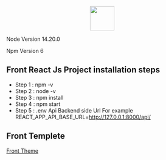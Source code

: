 <p align="center"><img src="https://upload.wikimedia.org/wikipedia/commons/thumb/a/a7/React-icon.svg/1150px-React-icon.svg.png" style="height:64px"></p>

<p align="center">
	<p>Node Version 14.20.0 </p>
	<p>Npm Version 6 </p>
</p>

## Front React Js Project installation steps

- Step 1 : npm -v
- Step 2 : node -v
- Step 3 : npm install
- Step 4 : npm start
- Step 5 : .env Api Backend side Url For example REACT_APP_API_BASE_URL=http://127.0.0.1:8000/api/
## Front Templete

<a href="https://preview.themeforest.net/item/oneui-bootstrap-admin-dashboard-template-ui-framework-angularjs/full_screen_preview/11820082?_ga=2.1322993.1989051341.1699599431-1033093562.1697718352&_gac=1.19380554.1698733858.Cj0KCQjwqP2pBhDMARIsAJQ0Czr0rY2SyP3cTR3-TgQi1qJLWVbf64JFWS2mw-KDUQyF6RCcXx5thZsaApQKEALw_wcB" target="_blank">Front Theme</a>
